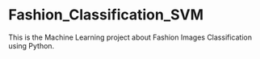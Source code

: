 # Fashion_Classification_SVM

This is the Machine Learning project about Fashion Images Classification using Python.
